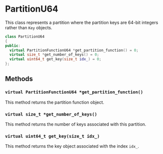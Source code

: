 # PartitionU64

This class represents a partition where the partition keys are 64-bit
integers rather than `Key` objects.

```c++
class PartitionU64
{
public:
  virtual PartitionFunctionU64 *get_partition_function() = 0;
  virtual size_t *get_number_of_keys() = 0;
  virtual uint64_t get_key(size_t idx_) = 0;
};
```

## Methods

### `virtual PartitionFunctionU64 *get_partition_function()`

This method returns the partition function object.

### `virtual size_t *get_number_of_keys()`

This method returns the number of keys associated with this partition.

### `virtual uint64_t get_key(size_t idx_)`

This method returns the key object associated with the index `idx_`.
